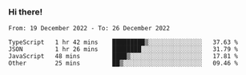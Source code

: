 ### Hi there!

<!--START_SECTION:waka-->

```text
From: 19 December 2022 - To: 26 December 2022

TypeScript   1 hr 42 mins    █████████▒░░░░░░░░░░░░░░░   37.63 %
JSON         1 hr 26 mins    ████████░░░░░░░░░░░░░░░░░   31.79 %
JavaScript   48 mins         ████▒░░░░░░░░░░░░░░░░░░░░   17.81 %
Other        25 mins         ██▒░░░░░░░░░░░░░░░░░░░░░░   09.46 %
```

<!--END_SECTION:waka-->
